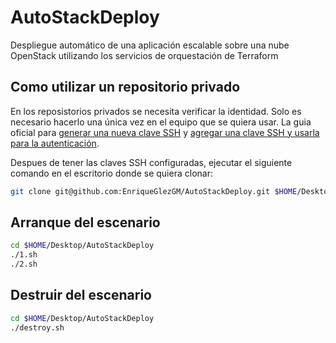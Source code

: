 # AutoStackDeploy
Despliegue automático de una aplicación escalable sobre una nube OpenStack utilizando los servicios de orquestación de Terraform

## Como utilizar un repositorio privado

En los reposistorios privados se necesita verificar la identidad. Solo es necesario hacerlo una única vez en el equipo que se quiera usar.
La guia oficial para [generar una nueva clave SSH](https://docs.github.com/es/authentication/connecting-to-github-with-ssh/generating-a-new-ssh-key-and-adding-it-to-the-ssh-agent#generating-a-new-ssh-key) y [agregar una clave SSH y usarla para la autenticación](https://docs.github.com/es/authentication/connecting-to-github-with-ssh/adding-a-new-ssh-key-to-your-github-account#adding-a-new-ssh-key-to-your-account).

Despues de tener las claves SSH configuradas, ejecutar el siguiente comando en el escritorio donde se quiera clonar:

```bash
git clone git@github.com:EnriqueGlezGM/AutoStackDeploy.git $HOME/Desktop
```

## Arranque del escenario

```bash
cd $HOME/Desktop/AutoStackDeploy
./1.sh
./2.sh
```

## Destruir del escenario
```bash
cd $HOME/Desktop/AutoStackDeploy
./destroy.sh
```